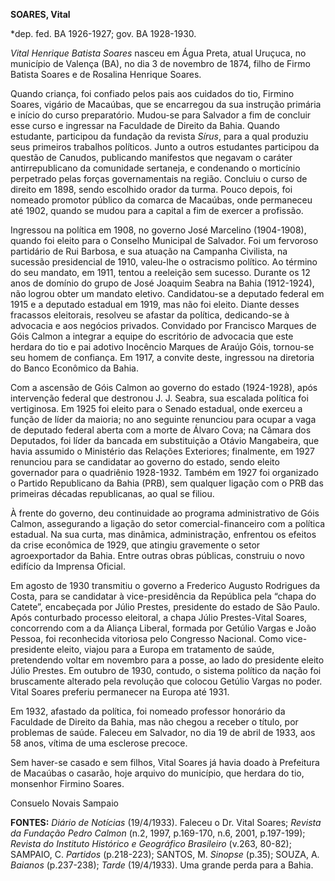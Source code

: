 **SOARES, Vital**

\*dep. fed. BA 1926-1927; gov. BA 1928-1930.

*Vital Henrique Batista Soares* nasceu em Água Preta, atual Uruçuca, no
município de Valença (BA), no dia 3 de novembro de 1874, filho de Firmo
Batista Soares e de Rosalina Henrique Soares.

Quando criança, foi confiado pelos pais aos cuidados do tio, Firmino
Soares, vigário de Macaúbas, que se encarregou da sua instrução primária
e início do curso preparatório. Mudou-se para Salvador a fim de concluir
esse curso e ingressar na Faculdade de Direito da Bahia. Quando
estudante, participou da fundação da revista *Sírus*, para a qual
produziu seus primeiros trabalhos políticos. Junto a outros estudantes
participou da questão de Canudos, publicando manifestos que negavam o
caráter antirrepublicano da comunidade sertaneja, e condenando o
morticínio perpetrado pelas forças governamentais na região. Concluiu o
curso de direito em 1898, sendo escolhido orador da turma. Pouco depois,
foi nomeado promotor público da comarca de Macaúbas, onde permaneceu até
1902, quando se mudou para a capital a fim de exercer a profissão.

Ingressou na política em 1908, no governo José Marcelino (1904-1908),
quando foi eleito para o Conselho Municipal de Salvador. Foi um
fervoroso partidário de Rui Barbosa, e sua atuação na Campanha
Civilista, na sucessão presidencial de 1910, valeu-lhe o ostracismo
político. Ao término do seu mandato, em 1911, tentou a reeleição sem
sucesso. Durante os 12 anos de domínio do grupo de José Joaquim Seabra
na Bahia (1912-1924), não logrou obter um mandato eletivo. Candidatou-se
a deputado federal em 1915 e a deputado estadual em 1919, mas não foi
eleito. Diante desses fracassos eleitorais, resolveu se afastar da
política, dedicando-se à advocacia e aos negócios privados. Convidado
por Francisco Marques de Góis Calmon a integrar a equipe do escritório
de advocacia que este herdara do tio e pai adotivo Inocêncio Marques de
Araújo Góis, tornou-se seu homem de confiança. Em 1917, a convite deste,
ingressou na diretoria do Banco Econômico da Bahia.

Com a ascensão de Góis Calmon ao governo do estado (1924-1928), após
intervenção federal que destronou J. J. Seabra, sua escalada política
foi vertiginosa. Em 1925 foi eleito para o Senado estadual, onde exerceu
a função de líder da maioria; no ano seguinte renunciou para ocupar a
vaga de deputado federal aberta com a morte de Álvaro Cova; na Câmara
dos Deputados, foi líder da bancada em substituição a Otávio Mangabeira,
que havia assumido o Ministério das Relações Exteriores; finalmente, em
1927 renunciou para se candidatar ao governo do estado, sendo eleito
governador para o quadriênio 1928-1932. Também em 1927 foi organizado o
Partido Republicano da Bahia (PRB), sem qualquer ligação com o PRB das
primeiras décadas republicanas, ao qual se filiou.

À frente do governo, deu continuidade ao programa administrativo de Góis
Calmon, assegurando a ligação do setor comercial-financeiro com a
política estadual. Na sua curta, mas dinâmica, administração, enfrentou
os efeitos da crise econômica de 1929, que atingiu gravemente o setor
agroexportador da Bahia. Entre outras obras públicas, construiu o novo
edifício da Imprensa Oficial.

Em agosto de 1930 transmitiu o governo a Frederico Augusto Rodrigues da
Costa, para se candidatar à vice-presidência da República pela “chapa do
Catete”, encabeçada por Júlio Prestes, presidente do estado de São
Paulo. Após conturbado processo eleitoral, a chapa Júlio Prestes-Vital
Soares, concorrendo com a da Aliança Liberal, formada por Getúlio Vargas
e João Pessoa, foi reconhecida vitoriosa pelo Congresso Nacional. Como
vice-presidente eleito, viajou para a Europa em tratamento de saúde,
pretendendo voltar em novembro para a posse, ao lado do presidente
eleito Júlio Prestes. Em outubro de 1930, contudo, o sistema político da
nação foi bruscamente alterado pela revolução que colocou Getúlio Vargas
no poder. Vital Soares preferiu permanecer na Europa até 1931.

Em 1932, afastado da política, foi nomeado professor honorário da
Faculdade de Direito da Bahia, mas não chegou a receber o título, por
problemas de saúde. Faleceu em Salvador, no dia 19 de abril de 1933, aos
58 anos, vítima de uma esclerose precoce.

Sem haver-se casado e sem filhos, Vital Soares já havia doado à
Prefeitura de Macaúbas o casarão, hoje arquivo do município, que herdara
do tio, monsenhor Firmino Soares.

Consuelo Novais Sampaio

**FONTES:** *Diário de Notícias* (19/4/1933). Faleceu o Dr. Vital
Soares; *Revista da Fundação Pedro Calmon* (n.2, 1997, p.169-170, n.6,
2001, p.197-199); *Revista do Instituto Histórico e Geográfico
Brasileiro* (v.263, 80-82); SAMPAIO, C. *Partidos* (p.218-223); SANTOS,
M. *Sinopse* (p.35); SOUZA, A. *Baianos* (p.237-238); *Tarde*
(19/4/1933). Uma grande perda para a Bahia.
